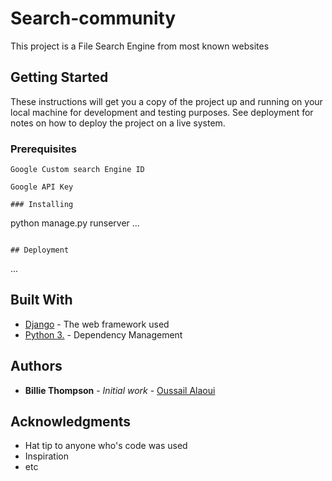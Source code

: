 # Search-community

This project is a File Search Engine from most known websites

## Getting Started

These instructions will get you a copy of the project up and running on your local machine for development and testing purposes. See deployment for notes on how to deploy the project on a live system.

### Prerequisites

```
Google Custom search Engine ID

Google API Key

### Installing

```
python manage.py runserver
...

```

## Deployment

```
...

## Built With

* [Django](https://docs.djangoproject.com/en/2.0/) - The web framework used
* [Python 3.](https://www.python.org/) - Dependency Management


## Authors

* **Billie Thompson** - *Initial work* - [Oussail Alaoui](https://github.com/Oussail)


## Acknowledgments

* Hat tip to anyone who's code was used
* Inspiration
* etc

